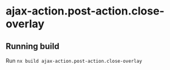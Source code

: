 # ajax-action.post-action.close-overlay

## Running build

Run `nx build ajax-action.post-action.close-overlay`

